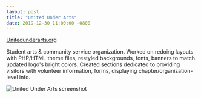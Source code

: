 ```yaml
---
layout: post
title: "United Under Arts"
date: 2019-12-30 11:00:00 -0800
---
```


[Unitedunderarts.org](https://unitedunderarts.org)

Student arts & community service organization. Worked on redoing layouts with PHP/HTML theme files, restyled backgrounds, fonts, banners to match updated logo's bright colors. Created sections dedicated to providing visitors with volunteer information, forms, displaying chapter/organization-level info.

<img src="/images/uua.png"
     alt="United Under Arts screenshot"
     style="float: left; margin-right: 10px;" />